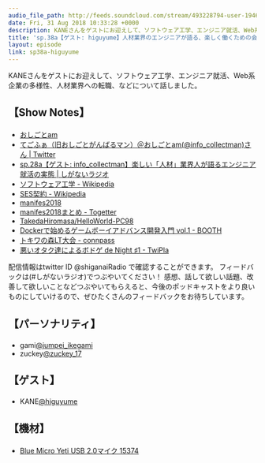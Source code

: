 ```yaml
---
audio_file_path: http://feeds.soundcloud.com/stream/493228794-user-194620696-sp38a-higuyume.mp3
date: Fri, 31 Aug 2018 10:33:28 +0000
description: KANEさんをゲストにお迎えして、ソフトウェア工学、エンジニア就活、Web系企業の多様性、人材業界への転職、などについて話しました。
title: 'sp.38a【ゲスト: higuyume】人材業界のエンジニアが語る、楽しく働くための会社選びのコツ'
layout: episode
link: sp38a-higuyume
---
```


<p><span>KANEさんをゲストにお迎えして、ソフトウェア工学、エンジニア就活、Web系企業の多様性、人材業界への転職、などについて話しました。</span></p>
<h2>
  <p>【Show Notes】</p>
</h2>
<ul>
  <li><a href="https://www.oshigotoam.com/" target="_blank">おしごとam</a></li>
  <li><a href="https://twitter.com/info_collectman" target="_blank">てごふぁ（旧おしごとがんばるマン）＠おしごとam(@info_collectman)さん | Twitter</a></li>
  <li><a href="https://shiganai.org/ep/sp28a-info_collectman" target="_blank">sp.28a【ゲスト: info_collectman】楽しい「人材」業界人が語るエンジニア就活の実態 | しがないラジオ</a></li>
  <li><a href="https://ja.wikipedia.org/wiki/%E3%82%BD%E3%83%95%E3%83%88%E3%82%A6%E3%82%A7%E3%82%A2%E5%B7%A5%E5%AD%A6" target="_blank">ソフトウェア工学 - Wikipedia</a></li>
  <li><a href="https://ja.wikipedia.org/wiki/%E3%82%B7%E3%82%B9%E3%83%86%E3%83%A0%E3%82%A8%E3%83%B3%E3%82%B8%E3%83%8B%E3%82%A2%E3%83%AA%E3%83%B3%E3%82%B0%E3%82%B5%E3%83%BC%E3%83%93%E3%82%B9%E5%A5%91%E7%B4%84" target="_blank">SES契約 - Wikipedia</a></li>
  <li><a href="https://careerselect.jp/event_offers/manifes/2018/" target="_blank">manifes2018</a></li>
  <li><a href="https://togetter.com/li/1260196" target="_blank">manifes2018まとめ - Togetter</a></li>
  <li><a href="https://github.com/TakedaHiromasa/HelloWorld-PC98" target="_blank">TakedaHiromasa/HelloWorld-PC98</a></li>
  <li><a href="http://booth.pm/ja/items/972551" target="_blank">Dockerで始めるゲームボーイアドバンス開発入門 vol.1 - BOOTH</a></li>
  <li><a href="https://connpass.com/event/97983/" target="_blank">トキワの森LT大会 - connpass</a></li>
  <li><a href="https://twipla.jp/events/334034" target="_blank">悪いオタク達によるボドゲ de Night ♯1 - TwiPla</a></li>
</ul>
<p><span>
  配信情報はtwitter ID @shiganaiRadio で確認することができます。
  フィードバックは(#しがないラジオ)でつぶやいてください！
  感想、話して欲しい話題、改善して欲しいことなどつぶやいてもらえると、今後のポッドキャストをより良いものにしていけるので、ぜひたくさんのフィードバックをお待ちしています。
</span></p>
<h2>
  <p>【パーソナリティ】</p>
</h2>
<ul>
  <li>gami<a href="https://twitter.com/jumpei_ikegami" target="_blank">@jumpei_ikegami</a></li>
  <li>zuckey<a href="https://twitter.com/zuckey_17" target="_blank">@zuckey_17</a></li>
</ul>
<h2>
  <p>【ゲスト】</p>
</h2>
<ul>
  <li>KANE<a href="https://twitter.com/higuyume" target="_blank">@higuyume</a></li>
</ul>
<h2>
  <p>【機材】</p>
</h2>
<ul>
  <li><a href="http://amzn.to/2tlkud3" target="_blank">Blue Micro Yeti USB 2.0マイク 15374</a></li>
</ul>
